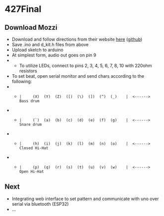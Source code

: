 # 427Final
## Download Mozzi
* Download and follow directions from their website [here](https://sensorium.github.io/Mozzi/) ([github](https://github.com/sensorium/Mozzi))
* Save .ino and d_kit.h files from above
* Upload sketch to arduino
* At simplest form, audio out goes on pin 9
* * To utilize LEDs, connect to pins 2, 3, 4, 5, 6, 7, 8, 10 with 220ohm resistors
* To set beat, open serial monitor and send chars according to the following:
* *     |     (X)  (Y)  (Z)  ([)  (\)  (])  (^)  (_)    |  <------> Bass drum
* *     |     (`)  (a)  (b)  (c)  (d)  (e)  (f)  (g)    |  <------> Snare drum  
* *     |     (h)  (i)  (j)  (k)  (l)  (m)  (n)  (o)    |  <------> Closed Hi-Hat
* *     |     (p)  (q)  (r)  (s)  (t)  (u)  (v)  (w)    |  <------> Open Hi-Hat
## Next
* Integrating web interface to set pattern and communicate with uno over serial via bluetooth (ESP32)
* ...
